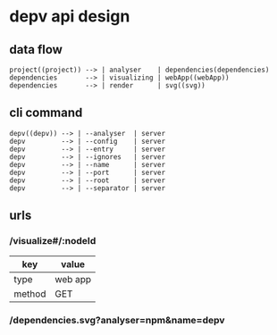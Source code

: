 
# depv api design


## data flow

```graph-LR
project((project)) --> | analyser    | dependencies(dependencies)
dependencies       --> | visualizing | webApp((webApp))
dependencies       --> | render      | svg((svg))
```


## cli command


```graph-LR
depv((depv)) --> | --analyser  | server
depv         --> | --config    | server
depv         --> | --entry     | server
depv         --> | --ignores   | server
depv         --> | --name      | server
depv         --> | --port      | server
depv         --> | --root      | server
depv         --> | --separator | server
```


## urls

### /visualize#/:nodeId

key | value
----|----
type | web app
method | GET


### /dependencies.svg?analyser=npm&name=depv


